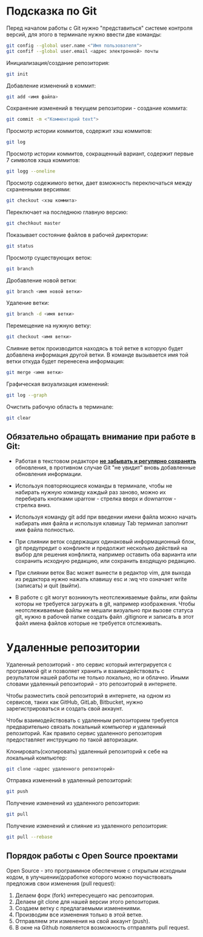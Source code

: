 # Подсказка по Git



Перед началом работы с Git нужно "представиться" системе контроля версий, для этого в терминале нужно ввести две команды:
```sh
git config --global user.name <"Имя пользователя">
git confif --global user.email <адрес электронной> почты
```

Инициализация/создание репозитория:
```sh
git init
```

Добавление изменений в коммит:
```sh
git add <имя файла>
```

Сохранение изменений в текущем репозитории - создание коммита:
 ```sh
git commit -m <"Комментарий text">
```

Просмотр истории коммитов, содержит хэш коммитов:
 ```sh
 git log
 ```

Просмотр истории коммитов, сокращенный вариант, содержит первые 7 символов хэша коммитов:
```sh
git logg --oneline
```

Просмотр содежимого ветки, дает взможность переключаться между схраненными версиями:
```sh
git checkout <хэш коммита>
```

Переключает на последнюю главную версию:
```sh
git chechkout master
```

Показывает состояние файлов в рабочей директории:
```sh
git status
```

Просмотр существующих веток:
```sh
git branch
```

Дробавление новой ветки:
```sh
git branch <имя новой ветки>
```

Удаление ветки:
```sh
git branch -d <имя ветки>
```

Перемещение на нужную ветку:
```sh
git checkout <имя ветки>
```

Слияние веток производится находясь в той ветке в которую будет добавлена информация другой ветки. В команде вызывается имя той ветки откуда будет перенесена информация:
```sh
git merge <имя ветки>
```

Графическая визуализация изменений:
```sh
git log --graph
```

Очистить рабочую область в терминале:
```sh
git clear
```

## Обязательно обращать внимание при работе в Git:

* Работая в текстовом редакторе <u>**не забывать и регулярно сохранять**</u> обновления, в противном случае Git "не увидит" вновь добавленные обновления информации.

* Используя повторяющиеся команды в терминале, чтобы не набирать нужную команду каждый раз заново, можно их перебирать кнопками uparrow - стрелка вверх и downarrow - стрелка вниз.

* Используя команду git add при введении имени файла можно начать набирать имя файла и используя клавишу Tab терминал заполнит имя файла полностью.

* При слиянии веток содержащих одинаковый информационный блок, git предупредит о конфликте и предолжит несколько действий на выбор для решения конфликта, например оставить оба варианта или сохранить исходную редакцию, или сохранить входящую редакцию.

* При слиянии веток Вас может вынести в редактор vim, для выхода из редактора нужно нажать клавишу esc и :wq что означает write (записать) и quit (выйти).

* В работе с git могут возникнуть неотслеживаемые файлы, или файлы которы не требуется загружать в git, например изображения. Чтобы неотслеживаемые файлы не мешали визуально при вызове статуса git, нужно в рабочей папке создать файл .gitignore и записать в этот файл имена файлов которые не требуется отслеживать.

# Удаленные репозитории
Удаленный репозиторий - это сервис который интегрируется с программой git и позволяет хранить и взаимодействовать с результатом нашей работы не только локально, но и облачно. Иными словами удаленный репозиторий - это репозиторий в интернете.

Чтобы разместить свой репозиторий в интернете, на одном из сервисов, таких как GitHub, GitLab, Bitbucket, нужно зарегистрироваться и создать свой аккаунт.

Чтобы взаимодействовать с удаленным репозиторием требуется предварительно связать локальный компьютер и удаленный репозиторий. Как правило сервис удаленного репозитория предоставляет инструкцию по такой авторизации.

Клонировать(скопировать) удаленный репозиторий к себе на локальный компьютер:
```sh
git clone <адрес удаленного репозиторий>
```

Отправка изменений в удаленный репозиторий:
```sh
git push
```

Получение изменений из удаленного репозитория:
```sh
git pull
```

Получение изменений и слияние из удаленного репозитория:
```sh
git pull --rebase
```

## Порядок работы с Open Source проектами
Open Source - это программное обеспечение с открытым исходным кодом, в улучшении/доработке которого можно поучаствовать предложив свои изменения (pull request):
1. Делаем  форк (fork) интересуещего нас репозитория.
2. Делаем git clone для нашей версии этого репозитория.
3. Создаем ветку с предлагаемыми изменениями.
4. Производим все изменения только в этой ветке. 
5. Отправляем эти изменения на свой аккаунт (push).
6. В окне на Github появляется возможность отправлять pull request.